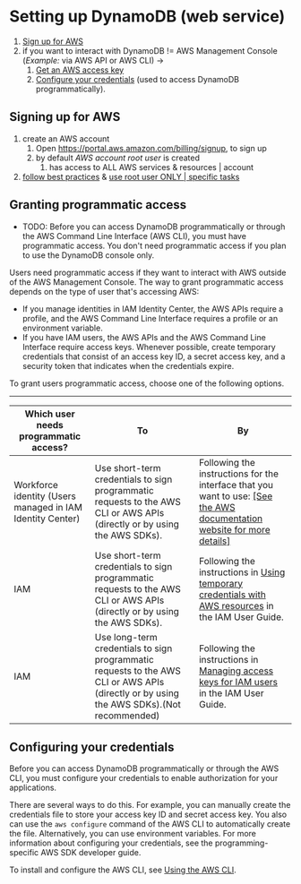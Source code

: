 # Setting up DynamoDB \(web service\)<a name="SettingUp.DynamoWebService"></a>


1. [Sign up for AWS](#SettingUp.DynamoWebService.SignUpForAWS)
2. if you want to interact with DynamoDB != AWS Management Console (_Example:_ via AWS API or AWS CLI) -> 
   1. [Get an AWS access key](#SettingUp.DynamoWebService.GetCredentials)
   2. [Configure your credentials](#SettingUp.DynamoWebService.ConfigureCredentials) \(used to access DynamoDB programmatically\)\. 

## Signing up for AWS<a name="SettingUp.DynamoWebService.SignUpForAWS"></a>

1. create an AWS account
   1. Open [https://portal\.aws\.amazon\.com/billing/signup](https://portal.aws.amazon.com/billing/signup), to sign up
   2. by default *AWS account root user* is created
      1. has access to ALL AWS services & resources | account
2. [follow best practices](https://docs.aws.amazon.com/singlesignon/latest/userguide/getting-started.html) & [use root user ONLY | specific tasks](https://docs.aws.amazon.com/accounts/latest/reference/root-user-tasks.html)

## Granting programmatic access<a name="SettingUp.DynamoWebService.GetCredentials"></a>

* TODO:
Before you can access DynamoDB programmatically or through the AWS Command Line Interface \(AWS CLI\), you must have programmatic access\. You don't need programmatic access if you plan to use the DynamoDB console only\. 

Users need programmatic access if they want to interact with AWS outside of the AWS Management Console\. The way to grant programmatic access depends on the type of user that's accessing AWS:
+ If you manage identities in IAM Identity Center, the AWS APIs require a profile, and the AWS Command Line Interface requires a profile or an environment variable\.
+ If you have IAM users, the AWS APIs and the AWS Command Line Interface require access keys\. Whenever possible, create temporary credentials that consist of an access key ID, a secret access key, and a security token that indicates when the credentials expire\.

To grant users programmatic access, choose one of the following options\.


****  

| Which user needs programmatic access? | To | By | 
| --- | --- | --- | 
|  Workforce identity \(Users managed in IAM Identity Center\)  | Use short\-term credentials to sign programmatic requests to the AWS CLI or AWS APIs \(directly or by using the AWS SDKs\)\. |  Following the instructions for the interface that you want to use: [\[See the AWS documentation website for more details\]](http://docs.aws.amazon.com/amazondynamodb/latest/developerguide/SettingUp.DynamoWebService.html)  | 
| IAM | Use short\-term credentials to sign programmatic requests to the AWS CLI or AWS APIs \(directly or by using the AWS SDKs\)\. | Following the instructions in [Using temporary credentials with AWS resources](https://docs.aws.amazon.com/IAM/latest/UserGuide/id_credentials_temp_use-resources.html) in the IAM User Guide\. | 
| IAM | Use long\-term credentials to sign programmatic requests to the AWS CLI or AWS APIs \(directly or by using the AWS SDKs\)\.\(Not recommended\) | Following the instructions in [Managing access keys for IAM users](https://docs.aws.amazon.com/IAM/latest/UserGuide/id_credentials_access-keys.html) in the IAM User Guide\. | 

## Configuring your credentials<a name="SettingUp.DynamoWebService.ConfigureCredentials"></a>

Before you can access DynamoDB programmatically or through the AWS CLI, you must configure your credentials to enable authorization for your applications\.

 There are several ways to do this\. For example, you can manually create the credentials file to store your access key ID and secret access key\. You also can use the `aws configure` command of the AWS CLI to automatically create the file\. Alternatively, you can use environment variables\. For more information about configuring your credentials, see the programming\-specific AWS SDK developer guide\.

 To install and configure the AWS CLI, see [Using the AWS CLI](Tools.CLI.md)\. 